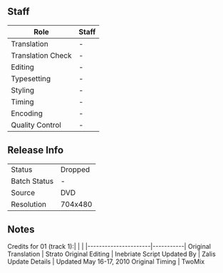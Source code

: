 ## Staff

| Role              | Staff                               |
|-------------------|-------------------------------------|
| Translation       | -                                   |
| Translation Check | -                                   |
| Editing           | -                                   |
| Typesetting       | -                                   |
| Styling           | -                                   |
| Timing            | -                                   |
| Encoding          | -                                   |
| Quality Control   | -                                   |

## Release Info

|              |           |
|--------------|-----------|
| Status       | Dropped   |
| Batch Status | -         |
| Source       | DVD       |
| Resolution   | 704x480   |

## Notes

Credits for 01 (track 1):|                      |           |
|----------------------|-----------| Original Translation | Strato                   Original Editing     | Inebriate                Script Updated By    | Zalis                    Update Details       | Updated May 16-17, 2010  Original Timing      | TwoMix                  


